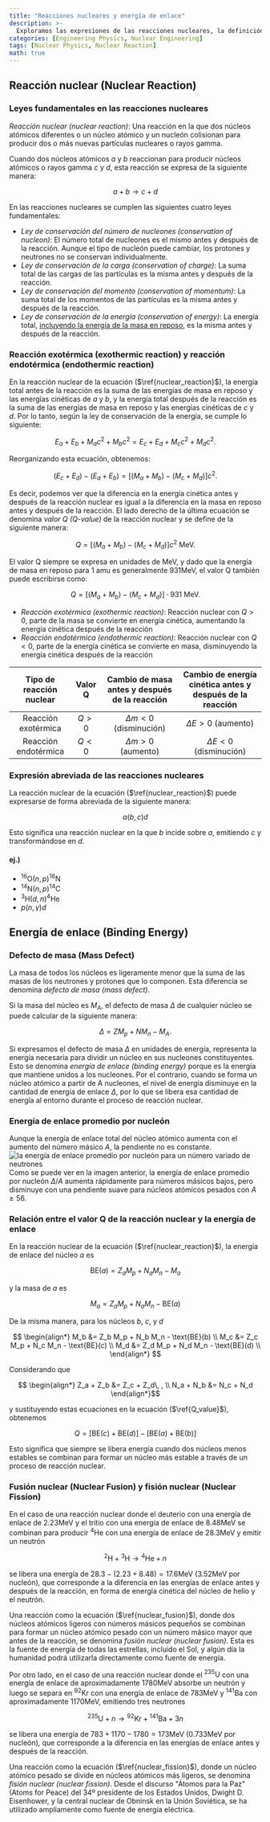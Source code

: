 ```yaml
---
title: "Reacciones nucleares y energía de enlace"
description: >-
  Exploramos las expresiones de las reacciones nucleares, la definición del valor Q (Q-value), y los conceptos de defecto de masa (mass defect) y energía de enlace (binding energy).
categories: [Engineering Physics, Nuclear Engineering]
tags: [Nuclear Physics, Nuclear Reaction]
math: true
---
```


## Reacción nuclear (Nuclear Reaction)
### Leyes fundamentales en las reacciones nucleares
*Reacción nuclear (nuclear reaction)*: Una reacción en la que dos núcleos atómicos diferentes o un núcleo atómico y un nucleón colisionan para producir dos o más nuevas partículas nucleares o rayos gamma.

Cuando dos núcleos atómicos $a$ y $b$ reaccionan para producir núcleos atómicos o rayos gamma $c$ y $d$, esta reacción se expresa de la siguiente manera:

$$ a + b \rightarrow c + d \tag{1} \label{nuclear_reaction}$$

En las reacciones nucleares se cumplen las siguientes cuatro leyes fundamentales:

- *Ley de conservación del número de nucleones (conservation of nucleon)*: El número total de nucleones es el mismo antes y después de la reacción. Aunque el tipo de nucleón puede cambiar, los protones y neutrones no se conservan individualmente.
- *Ley de conservación de la carga (conservation of charge)*: La suma total de las cargas de las partículas es la misma antes y después de la reacción.
- *Ley de conservación del momento (conservation of momentum)*: La suma total de los momentos de las partículas es la misma antes y después de la reacción.
- *Ley de conservación de la energía (conservation of energy)*: La energía total, <u>incluyendo la energía de la masa en reposo</u>, es la misma antes y después de la reacción.

### Reacción exotérmica (exothermic reaction) y reacción endotérmica (endothermic reaction)
En la reacción nuclear de la ecuación ($\ref{nuclear_reaction}$), la energía total antes de la reacción es la suma de las energías de masa en reposo y las energías cinéticas de $a$ y $b$, y la energía total después de la reacción es la suma de las energías de masa en reposo y las energías cinéticas de $c$ y $d$. Por lo tanto, según la ley de conservación de la energía, se cumple lo siguiente:

$$ E_a + E_b + M_a c^2 + M_b c^2 = E_c + E_d + M_c c^2 + M_d c^2. $$

Reorganizando esta ecuación, obtenemos:

$$ (E_c + E_d) - (E_a + E_b) = [(M_a + M_b) - (M_c + M_d)]c^2. $$

Es decir, podemos ver que la diferencia en la energía cinética antes y después de la reacción nuclear es igual a la diferencia en la masa en reposo antes y después de la reacción.
El lado derecho de la última ecuación se denomina *valor Q (Q-value)* de la reacción nuclear y se define de la siguiente manera:

$$ Q = [(M_a + M_b) - (M_c + M_d)]c^2 \ \text{MeV}.\tag{2} \label{Q_value} $$

El valor Q siempre se expresa en unidades de MeV, y dado que la energía de masa en reposo para 1 amu es generalmente 931MeV, el valor Q también puede escribirse como:

$$ Q = [(M_a + M_b) - (M_c + M_d)]\cdot 931 \ \text{MeV}.\tag{3} $$

- *Reacción exotérmica (exothermic reaction)*: Reacción nuclear con $Q>0$, parte de la masa se convierte en energía cinética, aumentando la energía cinética después de la reacción
- *Reacción endotérmica (endothermic reaction)*: Reacción nuclear con $Q<0$, parte de la energía cinética se convierte en masa, disminuyendo la energía cinética después de la reacción

| Tipo de reacción nuclear | Valor Q | Cambio de masa antes y después de la reacción | Cambio de energía cinética antes y después de la reacción |
| :---: | :---: | :---: | :---: |
| Reacción exotérmica | $Q>0$ | $\Delta m<0$ (disminución) | $\Delta E>0$ (aumento) |
| Reacción endotérmica | $Q<0$ | $\Delta m>0$ (aumento) | $\Delta E<0$ (disminución) |

### Expresión abreviada de las reacciones nucleares
La reacción nuclear de la ecuación ($\ref{nuclear_reaction}$) puede expresarse de forma abreviada de la siguiente manera:

$$ a(b, c)d $$

Esto significa una reacción nuclear en la que $b$ incide sobre $a$, emitiendo $c$ y transformándose en $d$.

#### ej.)
- $^{16} \text{O}(n,p)^{16}\text{N}$
- $^{14} \text{N}(n,p)^{14}\text{C}$
- $^{3} \text{H}(d,n)^{4}\text{He}$
- $p(n,\gamma)d$

## Energía de enlace (Binding Energy)
### Defecto de masa (Mass Defect)
La masa de todos los núcleos es ligeramente menor que la suma de las masas de los neutrones y protones que lo componen. Esta diferencia se denomina *defecto de masa (mass defect)*.

Si la masa del núcleo es $M_A$, el defecto de masa $\Delta$ de cualquier núcleo se puede calcular de la siguiente manera:

$$ \Delta = ZM_p + NM_n - M_A. $$

Si expresamos el defecto de masa $\Delta$ en unidades de energía, representa la energía necesaria para dividir un núcleo en sus nucleones constituyentes. Esto se denomina *energía de enlace (binding energy)* porque es la energía que mantiene unidos a los nucleones. Por el contrario, cuando se forma un núcleo atómico a partir de A nucleones, el nivel de energía disminuye en la cantidad de energía de enlace $\Delta$, por lo que se libera esa cantidad de energía al entorno durante el proceso de reacción nuclear.

### Energía de enlace promedio por nucleón
Aunque la energía de enlace total del núcleo atómico aumenta con el aumento del número másico $A$, la pendiente no es constante.  
![la energía de enlace promedio por nucleón para un número variado de neutrones](https://upload.wikimedia.org/wikipedia/commons/5/53/Binding_energy_curve_-_common_isotopes.svg)  
Como se puede ver en la imagen anterior, la energía de enlace promedio por nucleón $\Delta/A$ aumenta rápidamente para números másicos bajos, pero disminuye con una pendiente suave para núcleos atómicos pesados con $A\geq56$.

### Relación entre el valor Q de la reacción nuclear y la energía de enlace
En la reacción nuclear de la ecuación ($\ref{nuclear_reaction}$), la energía de enlace del núcleo $a$ es

$$ \text{BE}(a) = Z_a M_p + N_a M_n - M_a $$

y la masa de $a$ es

$$ M_a = Z_a M_p + N_a M_n - \text{BE}(a) $$

De la misma manera, para los núcleos $b$, $c$, y $d$

$$ \begin{align*}
M_b &= Z_b M_p + N_b M_n - \text{BE}(b) \\
M_c &= Z_c M_p + N_c M_n - \text{BE}(c) \\
M_d &= Z_d M_p + N_d M_n - \text{BE}(d) \\
\end{align*} $$

Considerando que

$$ \begin{align*}
Z_a + Z_b &= Z_c + Z_d\, , \\
N_a + N_b &= N_c + N_d
\end{align*}$$

y sustituyendo estas ecuaciones en la ecuación ($\ref{Q_value}$), obtenemos

$$ Q = [\text{BE}(c) + \text{BE}(d)] - [\text{BE}(a) + \text{BE}(b)] $$

Esto significa que siempre se libera energía cuando dos núcleos menos estables se combinan para formar un núcleo más estable a través de un proceso de reacción nuclear.

### Fusión nuclear (Nuclear Fusion) y fisión nuclear (Nuclear Fission)
En el caso de una reacción nuclear donde el deuterio con una energía de enlace de $2.23\text{MeV}$ y el tritio con una energía de enlace de $8.48\text{MeV}$ se combinan para producir $^4\text{He}$ con una energía de enlace de $28.3\text{MeV}$ y emitir un neutrón

$$ ^2\text{H} + {^3\text{H}} \rightarrow {^4\text{He}} + n \tag{4} \label{nuclear_fusion}$$

se libera una energía de $28.3-(2.23+8.48)=17.6\text{MeV}$ (3.52MeV por nucleón), que corresponde a la diferencia en las energías de enlace antes y después de la reacción, en forma de energía cinética del núcleo de helio y el neutrón.

Una reacción como la ecuación ($\ref{nuclear_fusion}$), donde dos núcleos atómicos ligeros con números másicos pequeños se combinan para formar un núcleo atómico pesado con un número másico mayor que antes de la reacción, se denomina *fusión nuclear (nuclear fusion)*. Esta es la fuente de energía de todas las estrellas, incluido el Sol, y algún día la humanidad podrá utilizarla directamente como fuente de energía.

Por otro lado, en el caso de una reacción nuclear donde el $^{235}\text{U}$ con una energía de enlace de aproximadamente $1780\text{MeV}$ absorbe un neutrón y luego se separa en $^{92}\text{Kr}$ con una energía de enlace de $783\text{MeV}$ y $^{141}\text{Ba}$ con aproximadamente $1170\text{MeV}$, emitiendo tres neutrones

$$ {^{235}\text{U}} + n \rightarrow {^{92}\text{Kr}} + {^{141}\text{Ba}} + 3n \tag{5} \label{nuclear_fission}$$

se libera una energía de $783+1170-1780=173\text{MeV}$ (0.733MeV por nucleón), que corresponde a la diferencia en las energías de enlace antes y después de la reacción.

Una reacción como la ecuación ($\ref{nuclear_fission}$), donde un núcleo atómico pesado se divide en núcleos atómicos más ligeros, se denomina *fisión nuclear (nuclear fission)*. Desde el discurso "Átomos para la Paz" (Atoms for Peace) del 34º presidente de los Estados Unidos, Dwight D. Eisenhower, y la central nuclear de Obninsk en la Unión Soviética, se ha utilizado ampliamente como fuente de energía eléctrica.
